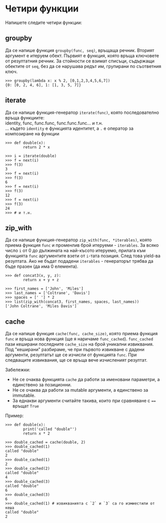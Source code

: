 # Четири функции

Напишете следите четири функции:

## groupby

Да се напише функция `groupby(func, seq)`, връщаща речник. Вторият аргумент е итеруем обект. Първият е функция, която връща ключовете от резултатния речник.
За стойности се взимат списъци, съдържащи обектите от `seq`, без да се нарушава редът им, групирани по съответния ключ.

    >>> groupby(lambda x: x % 2, [0,1,2,3,4,5,6,7])
    {0: [0, 2, 4, 6], 1: [1, 3, 5, 7]}

## iterate

Да се напише функция-генератор `iterate(func)`, която последователно връща функциите:<br />
identity, func, func.func,  func.func.func... и т.н.<br />
... където `identity` е функцията идентитет, а `.` е оператор за композиране на функции


    >>> def double(x):
            return 2 * x

    >>> i = iterate(double)
    >>> f = next(i)
    >>> f(3)
    3
    >>> f = next(i)
    >>> f(3)
    6
    >>> f = next(i)
    >>> f(3)
    12
    >>> f = next(i)
    >>> f(3)
    24
    >>> # и т.н.

## zip_with

Да се напише функция-генератор `zip_with(func, *iterables)`, която приема функция `func` и променлив брой итеруеми - `iterables`.
За всяко число `i` от 0 до дължината на най-късото итеруемо, прилага към функцията `func` аргументите взети от `i`-тата позиция. След това yield-ва резултата.
Ако не бъдат подадени `iterables` - генераторът трябва да бъде празен (да има 0 елемента).

    >>> def concat3(x, y, z):
    	    return x + y + z

    >>> first_names = ['John', 'Miles']
    >>> last_names = ['Coltrane', 'Davis']
    >>> spaces = [' '] * 2
    >>> list(zip_with(concat3, first_names, spaces, last_names))
    ['John Coltrane', 'Miles Davis']

## cache

Да се напише функция `cache(func, cache_size)`, която приема функция `func` и връща нова функция (ще я наричаме `func_cached`).
`func_cached` пази кеширани последните `cache_size` на брой уникални извиквания. Под "кеширани" разбираме, че при първото извикване с дадени аргументи, резултатът ще се изчисли от функцията `func`. При следващите извиквания, ще се връща вече изчисленият резултат.

Забележки:

* Не се очаква функцията `cache` да работи за именовани параметри, а единствено за позиционни.
* Не се очаква да работи за mutable аргументи, а единствено за immutable.
* За еднакви аргументи считайте такива, които при сравняване с `==` връщат `True`

Пример:

    >>> def double(x):
            print('called "double"')
            return x * 2

    >>> double_cached = cache(double, 2)
    >>> double_cached(1)
    called "double"
    2
    >>> double_cached(1)
    2
    >>> double_cached(2)
    called "double"
    4
    >>> double_cached(3)
    called "double"
    6
    >>> double_cached(3)
    6
    >>> double_cached(1) # извикванията с `2` и `3` са го измиестили от кеша
    called "double"
    2
